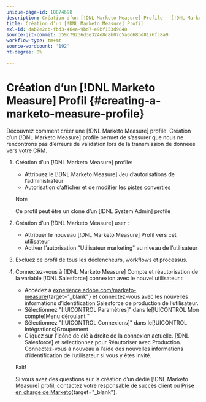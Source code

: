 ```yaml
---
unique-page-id: 18874698
description: Création d’un [!DNL Marketo Measure] Profile - [!DNL Marketo Measure] - Documentation du produit
title: Création d’un [!DNL Marketo Measure] Profil
exl-id: dab2e2cb-fbd3-464a-9bd7-e9bf153d9848
source-git-commit: b59c79236d3e324e8c8b07c5a6d68bd8176fc8a9
workflow-type: tm+mt
source-wordcount: '192'
ht-degree: 0%

---
```


# Création d’un [!DNL Marketo Measure] Profil {#creating-a-marketo-measure-profile}

Découvrez comment créer une [!DNL Marketo Measure] profile. Création d’un [!DNL Marketo Measure] profile permet de s’assurer que nous ne rencontrons pas d’erreurs de validation lors de la transmission de données vers votre CRM.

1. Création d’un [!DNL Marketo Measure] profile:

   * Attribuez le [!DNL Marketo Measure] Jeu d’autorisations de l’administrateur
   * Autorisation d’afficher et de modifier les pistes converties

   >[!NOTE]
   >
   >Ce profil peut être un clone d’un [!DNL System Admin] profile

1. Création d’un [!DNL Marketo Measure] user :

   * Attribuer le nouveau [!DNL Marketo Measure] Profil vers cet utilisateur
   * Activer l’autorisation &quot;Utilisateur marketing&quot; au niveau de l’utilisateur

1. Excluez ce profil de tous les déclencheurs, workflows et processus.
1. Connectez-vous à [!DNL Marketo Measure] Compte et réautorisation de la variable [!DNL Salesforce] connexion avec le nouvel utilisateur :

   * Accédez à [experience.adobe.com/marketo-measure](https://experience.adobe.com/marketo-measure){target=&quot;_blank&quot;} et connectez-vous avec les nouvelles informations d’identification Salesforce de production de l’utilisateur.
   * Sélectionnez &quot;[!UICONTROL Paramètres]&quot; dans le[!UICONTROL Mon compte]Menu déroulant &quot;
   * Sélectionnez &quot;[!UICONTROL Connexions]&quot; dans le[!UICONTROL Intégrations]Groupement
   * Cliquez sur l’icône de clé à droite de la connexion actuelle. [!DNL Salesforce] et sélectionnez pour Réautoriser avec Production. Connectez-vous à nouveau à l’aide des nouvelles informations d’identification de l’utilisateur si vous y êtes invité.

   Fait!

   Si vous avez des questions sur la création d’un dédié [!DNL Marketo Measure] profil, contactez votre responsable de succès client ou [Prise en charge de Marketo](https://nation.marketo.com/t5/support/ct-p/Support){target=&quot;_blank&quot;}.
